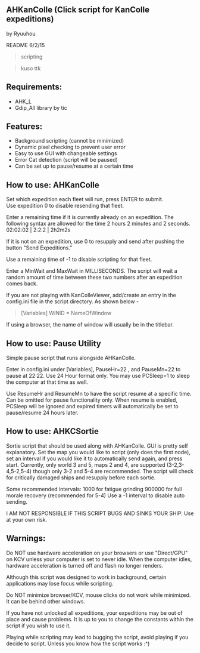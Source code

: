 
AHKanColle (Click script for KanColle expeditions)
--

by Ryuuhou

README 6/2/15

>scripting

>kuso ttk

## Requirements: 

* AHK_L
* Gdip_All library by tic

## Features:

* Background scripting (cannot be minimized)
* Dynamic pixel checking to prevent user error
* Easy to use GUI with changeable settings
* Error Cat detection (script will be paused)
* Can be set up to pause/resume at a certain time

## How to use: AHKanColle
Set which expedition each fleet will run, press ENTER to submit.  
Use expedition 0 to disable resending that fleet.

Enter a remaining time if it is currently already on an expedition. The following syntax are allowed for the time 2 hours 2 minutes and 2 seconds. 02:02:02 | 2:2:2 | 2h2m2s

If it is not on an expedition, use 0 to resupply and send after pushing the button "Send Expeditions."

Use a remaining time of -1 to disable scripting for that fleet.

Enter a MinWait and MaxWait in MILLISECONDS. The script will wait a random amount of time between these two numbers after an expedition comes back.

If you are not playing with KanColleViewer, add/create an entry in the config.ini file in the script directory. As shown below -

>[Variables]
>WINID = NameOfWindow

If using a browser, the name of window will usually be in the titlebar.

## How to use: Pause Utility

Simple pause script that runs alongside AHKanColle.

Enter in config.ini under [Variables], PauseHr=22 , and PauseMn=22 to pause at 22:22.  Use 24 Hour format only. You may use PCSleep=1 to sleep the computer at that time as well.

Use ResumeHr and ResumeMn to have the script resume at a specific time. Can be omitted for pause functionality only. When resume is enabled, PCSleep will be ignored and expired timers will automatically be set to pause/resume 24 hours later.

## How to use: AHKCSortie

Sortie script that should be used along with AHKanColle. GUI is pretty self explanatory.  Set the map you would like to script (only does the first node), set an interval if you would like it to automatically send again, and press start.
Currently, only world 3 and 5, maps 2 and 4, are supported (3-2,3-4,5-2,5-4) though only 3-2 and 5-4 are recommended.  The script will check for critically damaged ships and resupply before each sortie.

Some recommended intervals:
1000 for fatigue grinding
900000 for full morale recovery (recommended for 5-4)
Use a -1 interval to disable auto sending.  

I AM NOT RESPONSIBLE IF THIS SCRIPT BUGS AND SINKS YOUR SHIP. Use at your own risk.

## Warnings:
Do NOT use hardware acceleration on your browsers or use "Direct/GPU" on KCV unless your computer is set to never idle.  When the computer idles, hardware acceleration is turned off and flash no longer renders.

Although this script was designed to work in background, certain applications may lose focus while scripting.

Do NOT minimize browser/KCV, mouse clicks do not work while minimized. It can be behind other windows.

If you have not unlocked all expeditions, your expeditions may be out of place and cause problems.  It is up to you to change the constants within the script if you wish to use it.

Playing while scripting may lead to bugging the script, avoid playing if you decide to script. Unless you know how the script works :^)
